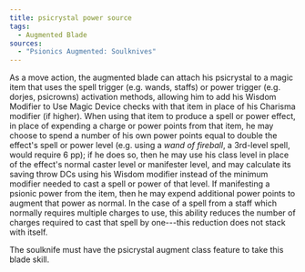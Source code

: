 ```yaml
---
title: psicrystal power source
tags:
  - Augmented Blade
sources:
  - "Psionics Augmented: Soulknives"
---
```


As a move action, the augmented blade can attach his psicrystal to a magic item that uses the spell trigger (e.g. wands, staffs) or power trigger (e.g. dorjes, psicrowns) activation methods, allowing him to add his Wisdom Modifier to Use Magic Device checks with that item in place of his Charisma modifier (if higher). When using that item to produce a spell or power effect, in place of expending a charge or power points from that item, he may choose to spend a number of his own power points equal to double the effect's spell or power level (e.g. using a *wand of fireball*, a 3rd-level spell, would require 6 pp); if he does so, then he may use his class level in place of the effect's normal caster level or manifester level, and may calculate its saving throw DCs using his Wisdom modifier instead of the minimum modifier needed to cast a spell or power of that level. If manifesting a psionic power from the item, then he may expend additional power points to augment that power as normal. In the case of a spell from a staff which normally requires multiple charges to use, this ability reduces the number of charges required to cast that spell by one---this reduction does not stack with itself.

The soulknife must have the psicrystal augment class feature to take this blade skill.
